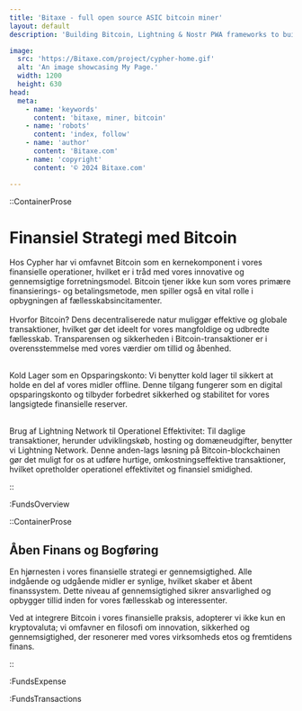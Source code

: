 ```yaml
---
title: 'Bitaxe - full open source ASIC bitcoin miner'
layout: default
description: 'Building Bitcoin, Lightning & Nostr PWA frameworks to build faster & better.'

image:
  src: 'https://Bitaxe.com/project/cypher-home.gif'
  alt: 'An image showcasing My Page.'
  width: 1200
  height: 630
head:
  meta:
    - name: 'keywords'
      content: 'bitaxe, miner, bitcoin'
    - name: 'robots'
      content: 'index, follow'
    - name: 'author'
      content: 'Bitaxe.com'
    - name: 'copyright'
      content: '© 2024 Bitaxe.com'

---
```



::ContainerProse
# Finansiel Strategi med Bitcoin

Hos Cypher har vi omfavnet Bitcoin som en kernekomponent i vores finansielle operationer, hvilket er i tråd med vores innovative og gennemsigtige forretningsmodel. Bitcoin tjener ikke kun som vores primære finansierings- og betalingsmetode, men spiller også en vital rolle i opbygningen af fællesskabsincitamenter.
<br><br>
Hvorfor Bitcoin? Dens decentraliserede natur muliggør effektive og globale transaktioner, hvilket gør det ideelt for vores mangfoldige og udbredte fællesskab. Transparensen og sikkerheden i Bitcoin-transaktioner er i overensstemmelse med vores værdier om tillid og åbenhed.
<br><br>

Kold Lager som en Opsparingskonto: Vi benytter kold lager til sikkert at holde en del af vores midler offline. Denne tilgang fungerer som en digital opsparingskonto og tilbyder forbedret sikkerhed og stabilitet for vores langsigtede finansielle reserver.
<br><br>

Brug af Lightning Network til Operationel Effektivitet: Til daglige transaktioner, herunder udviklingskøb, hosting og domæneudgifter, benytter vi Lightning Network. Denne anden-lags løsning på Bitcoin-blockchainen gør det muligt for os at udføre hurtige, omkostningseffektive transaktioner, hvilket opretholder operationel effektivitet og finansiel smidighed.


::

:FundsOverview

::ContainerProse
## Åben Finans og Bogføring

En hjørnesten i vores finansielle strategi er gennemsigtighed. Alle indgående og udgående midler er synlige, hvilket skaber et åbent finanssystem. Dette niveau af gennemsigtighed sikrer ansvarlighed og opbygger tillid inden for vores fællesskab og interessenter.

Ved at integrere Bitcoin i vores finansielle praksis, adopterer vi ikke kun en kryptovaluta; vi omfavner en filosofi om innovation, sikkerhed og gennemsigtighed, der resonerer med vores virksomheds etos og fremtidens finans.

::

:FundsExpense

:FundsTransactions